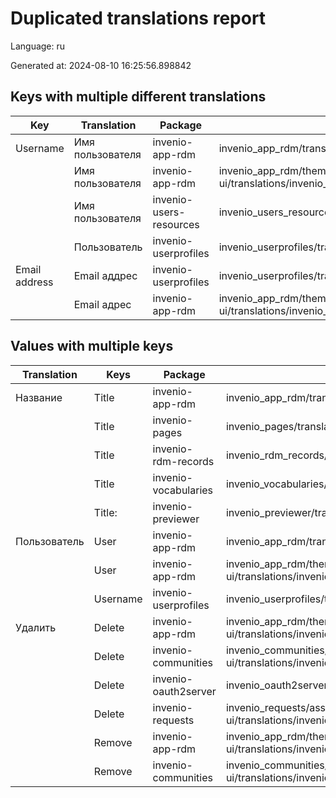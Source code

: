 # Duplicated translations report

Language: ru

Generated at: 2024-08-10 16:25:56.898842


## Keys with multiple different translations


| Key | Translation | Package | File |
| --- | --- | --- | --- |
| Username| Имя пользователя | invenio-app-rdm | invenio_app_rdm/translations/ru/LC_MESSAGES/messages.po |
|| Имя пользователя | invenio-app-rdm | invenio_app_rdm/theme/assets/semantic-ui/translations/invenio_app_rdm/messages/ru/messages.po |
|| Имя пользователя | invenio-users-resources | invenio_users_resources/translations/ru/LC_MESSAGES/messages.po |
|| Пользователь | invenio-userprofiles | invenio_userprofiles/translations/ru/LC_MESSAGES/messages.po |
| Email address| Email аддрес | invenio-userprofiles | invenio_userprofiles/translations/ru/LC_MESSAGES/messages.po |
|| Email адрес | invenio-app-rdm | invenio_app_rdm/theme/assets/semantic-ui/translations/invenio_app_rdm/messages/ru/messages.po |

## Values with multiple keys


| Translation | Keys | Package | File |
|-------------|------| --- | --- |
| Название| Title | invenio-app-rdm | invenio_app_rdm/translations/ru/LC_MESSAGES/messages.po |
|| Title | invenio-pages | invenio_pages/translations/ru/LC_MESSAGES/messages.po |
|| Title | invenio-rdm-records | invenio_rdm_records/translations/ru/LC_MESSAGES/messages.po |
|| Title | invenio-vocabularies | invenio_vocabularies/translations/ru/LC_MESSAGES/messages.po |
|| Title: | invenio-previewer | invenio_previewer/translations/ru/LC_MESSAGES/messages.po |
| Пользователь| User | invenio-app-rdm | invenio_app_rdm/translations/ru/LC_MESSAGES/messages.po |
|| User | invenio-app-rdm | invenio_app_rdm/theme/assets/semantic-ui/translations/invenio_app_rdm/messages/ru/messages.po |
|| Username | invenio-userprofiles | invenio_userprofiles/translations/ru/LC_MESSAGES/messages.po |
| Удалить| Delete | invenio-app-rdm | invenio_app_rdm/theme/assets/semantic-ui/translations/invenio_app_rdm/messages/ru/messages.po |
|| Delete | invenio-communities | invenio_communities/assets/semantic-ui/translations/invenio_communities/messages/ru/messages.po |
|| Delete | invenio-oauth2server | invenio_oauth2server/translations/ru/LC_MESSAGES/messages.po |
|| Delete | invenio-requests | invenio_requests/assets/semantic-ui/translations/invenio_requests/messages/ru/messages.po |
|| Remove | invenio-app-rdm | invenio_app_rdm/theme/assets/semantic-ui/translations/invenio_app_rdm/messages/ru/messages.po |
|| Remove | invenio-communities | invenio_communities/assets/semantic-ui/translations/invenio_communities/messages/ru/messages.po |
